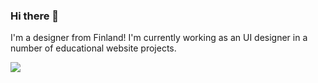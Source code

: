 ### Hi there 👋

I'm a designer from Finland! I'm currently working as an UI designer in a number of educational website projects.

![](https://img.shields.io/badge/<Code>-<HTML>-informational?style=flat&logo=HTML5)

<!--[![Anurag's github stats](https://github-readme-stats.vercel.app/api?username=stbaz&theme=nightowl&show_icons=true&include_all_commits=true&count_private=true&hide_title=true)](https://github.com/anuraghazra/github-readme-stats)-->
<!--[![Top Langs](https://github-readme-stats.vercel.app/api/top-langs/?username=stbaz&layout=compact&theme=nightowl&show_icons=true)](https://github.com/anuraghazra/github-readme-stats)-->

<!--
**stbaz/stbaz** is a ✨ _special_ ✨ repository because its `README.md` (this file) appears on your GitHub profile.

Here are some ideas to get you started:

- 🔭 I’m currently working on ...
- 🌱 I’m currently learning ...
- 👯 I’m looking to collaborate on ...
- 🤔 I’m looking for help with ...
- 💬 Ask me about ...
- 📫 How to reach me: ...
- 😄 Pronouns: ...
- ⚡ Fun fact: ...
-->
